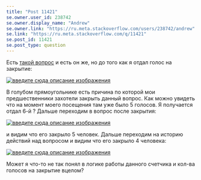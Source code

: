 ```yaml
---
title: "Post 11421"
se.owner.user_id: 238742
se.owner.display_name: "Andrew"
se.owner.link: "https://ru.meta.stackoverflow.com/users/238742/andrew"
se.link: "https://ru.meta.stackoverflow.com/q/11421"
se.post_id: 11421
se.post_type: question
---
```

<p>Есть <a href="https://ru.stackoverflow.com/questions/1253523/parallel-foreach">такой вопрос</a> и есть он же, но до того как я отдал голос на закрытие:</p>
<p><a href="https://i.stack.imgur.com/RCofT.jpg" rel="nofollow noreferrer"><img src="https://i.stack.imgur.com/RCofT.jpg" alt="введите сюда описание изображения" /></a></p>
<p>В голубом прямоугольнике есть причина по которой мои предшественники захотели закрыть данный вопрос. Как можно увидеть что на момент моего посещения там уже было 5 голосов. Я получается отдал 6-й ? Дальше переходим в вопрос после закрытия:</p>
<p><a href="https://i.stack.imgur.com/IuY67.png" rel="nofollow noreferrer"><img src="https://i.stack.imgur.com/IuY67.png" alt="введите сюда описание изображения" /></a></p>
<p>и видим что его закрыло 5 человек. Дальше переходим на историю действий над вопросом и видим что его закрыло 4 человека:</p>
<p><a href="https://i.stack.imgur.com/9xoG1.png" rel="nofollow noreferrer"><img src="https://i.stack.imgur.com/9xoG1.png" alt="введите сюда описание изображения" /></a></p>
<p>Может я что-то не так понял в логике работы данного счетчика и кол-ва голосов на закрытие вцелом?</p>

